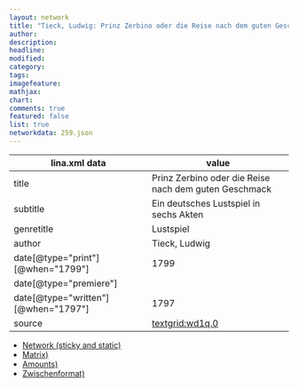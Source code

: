 ```yaml
---
layout: network
title: "Tieck, Ludwig: Prinz Zerbino oder die Reise nach dem guten Geschmack (1799)"
author:
description:
headline:
modified:
category:
tags:
imagefeature: 
mathjax: 
chart: 
comments: true
featured: false
list: true
networkdata: 259.json
---
```

lina.xml data  | value
------------- | -------------
title|Prinz Zerbino oder die Reise nach dem guten Geschmack
subtitle|Ein deutsches Lustspiel in sechs Akten
genretitle|Lustspiel
author|Tieck, Ludwig
date[@type="print"][@when="1799"]|1799
date[@type="premiere"]|
date[@type="written"][@when="1797"]|1797
source|[textgrid:wd1q.0](https://textgridlab.org/1.0/tgcrud-public/rest/textgrid:wd1q.0/data)



* [Network (sticky and static)](/linas/network259)
* [Matrix)](/linas/matrix259)
* [Amounts)](/linas/amount259)
* [Zwischenformat)](/linas/lina259 )
